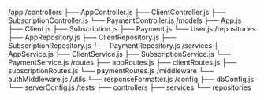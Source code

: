 /app
    /controllers
        ├── AppController.js
        ├── ClientController.js
        ├── SubscriptionController.js
        └── PaymentController.js
    /models
        ├── App.js
        ├── Client.js
        ├── Subscription.js
        ├── Payment.js
        └── User.js
    /repositories
        ├── AppRepository.js
        ├── ClientRepository.js
        ├── SubscriptionRepository.js
        └── PaymentRepository.js
    /services
        ├── AppService.js
        ├── ClientService.js
        ├── SubscriptionService.js
        └── PaymentService.js
    /routes
        ├── appRoutes.js
        ├── clientRoutes.js
        ├── subscriptionRoutes.js
        └── paymentRoutes.js
    /middleware
        └── authMiddleware.js
    /utils
        └── responseFormatter.js
/config
    ├── dbConfig.js
    └── serverConfig.js
/tests
    ├── controllers
    ├── services
    └── repositories
